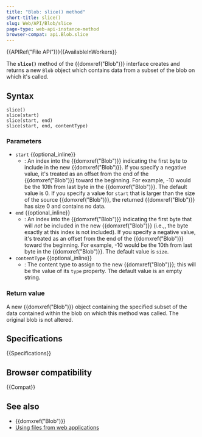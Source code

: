 ```yaml
---
title: "Blob: slice() method"
short-title: slice()
slug: Web/API/Blob/slice
page-type: web-api-instance-method
browser-compat: api.Blob.slice
---
```


{{APIRef("File API")}}{{AvailableInWorkers}}

The **`slice()`** method of the {{domxref("Blob")}} interface
creates and returns a new `Blob` object which contains data from a subset of
the blob on which it's called.

## Syntax

```js-nolint
slice()
slice(start)
slice(start, end)
slice(start, end, contentType)
```

### Parameters

- `start` {{optional_inline}}
  - : An index into the {{domxref("Blob")}} indicating the first byte to include in the
    new {{domxref("Blob")}}. If you specify a negative value, it's treated as an offset
    from the end of the {{domxref("Blob")}} toward the beginning. For example, -10 would
    be the 10th from last byte in the {{domxref("Blob")}}. The default value is 0. If you
    specify a value for `start` that is larger than the size of the source
    {{domxref("Blob")}}, the returned {{domxref("Blob")}} has size 0 and contains no data.
- `end` {{optional_inline}}
  - : An index into the {{domxref("Blob")}} indicating the first byte that will _not_ be
    included in the new {{domxref("Blob")}} (i.e.,, the byte exactly at this index is not
    included). If you specify a negative value, it's treated as an offset from the end of
    the {{domxref("Blob")}} toward the beginning. For example, -10 would be the 10th from
    last byte in the {{domxref("Blob")}}. The default value is `size`.
- `contentType` {{optional_inline}}
  - : The content type to assign to the new {{domxref("Blob")}}; this will be the value of
    its `type` property. The default value is an empty string.

### Return value

A new {{domxref("Blob")}} object containing the specified subset of the data contained
within the blob on which this method was called. The original blob is not altered.

## Specifications

{{Specifications}}

## Browser compatibility

{{Compat}}

## See also

- {{domxref("Blob")}}
- [Using files from web applications](/en-US/docs/Web/API/File_API/Using_files_from_web_applications)
